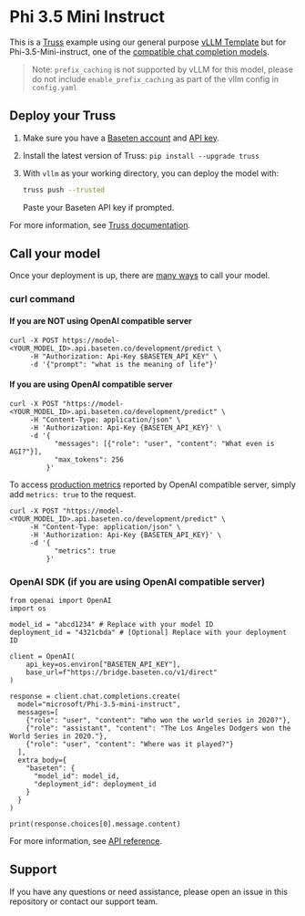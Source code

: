 # Phi 3.5 Mini Instruct

This is a [Truss](https://truss.baseten.co/) example using our general purpose [vLLM Template](https://github.com/basetenlabs/truss-examples/tree/main/vllm) but for Phi-3.5-Mini-instruct, one of the [compatible chat completion models](https://docs.vllm.ai/en/latest/models/supported_models.html).

> Note: `prefix_caching` is not supported by vLLM for this model, please do not include `enable_prefix_caching` as part of the vllm config in `config.yaml`



## Deploy your Truss

1. Make sure you have a [Baseten account](https://app.baseten.co/signup) and [API key](https://app.baseten.co/settings/account/api_keys).
2. Install the latest version of Truss: `pip install --upgrade truss`
3. With `vllm` as your working directory, you can deploy the model with:

    ```sh
    truss push --trusted
    ```

    Paste your Baseten API key if prompted.

For more information, see [Truss documentation](https://truss.baseten.co).

## Call your model

Once your deployment is up, there are [many ways](https://docs.baseten.co/invoke/quickstart) to call your model.

### curl command

#### If you are NOT using OpenAI compatible server

```
curl -X POST https://model-<YOUR_MODEL_ID>.api.baseten.co/development/predict \
     -H "Authorization: Api-Key $BASETEN_API_KEY" \
     -d '{"prompt": "what is the meaning of life"}'
```


#### If you are using OpenAI compatible server

```
curl -X POST "https://model-<YOUR_MODEL_ID>.api.baseten.co/development/predict" \
     -H "Content-Type: application/json" \
     -H 'Authorization: Api-Key {BASETEN_API_KEY}' \
     -d '{
           "messages": [{"role": "user", "content": "What even is AGI?"}],
           "max_tokens": 256
         }'
```

To access [production metrics](https://docs.vllm.ai/en/latest/serving/metrics.html) reported by OpenAI compatible server, simply add `metrics: true` to the request.

```
curl -X POST "https://model-<YOUR_MODEL_ID>.api.baseten.co/development/predict" \
     -H "Content-Type: application/json" \
     -H 'Authorization: Api-Key {BASETEN_API_KEY}' \
     -d '{
           "metrics": true
         }'
```

### OpenAI SDK (if you are using OpenAI compatible server)

```
from openai import OpenAI
import os

model_id = "abcd1234" # Replace with your model ID
deployment_id = "4321cbda" # [Optional] Replace with your deployment ID

client = OpenAI(
    api_key=os.environ["BASETEN_API_KEY"],
    base_url=f"https://bridge.baseten.co/v1/direct"
)

response = client.chat.completions.create(
  model="microsoft/Phi-3.5-mini-instruct",
  messages=[
    {"role": "user", "content": "Who won the world series in 2020?"},
    {"role": "assistant", "content": "The Los Angeles Dodgers won the World Series in 2020."},
    {"role": "user", "content": "Where was it played?"}
  ],
  extra_body={
    "baseten": {
      "model_id": model_id,
      "deployment_id": deployment_id
    }
  }
)

print(response.choices[0].message.content)

```

For more information, see [API reference](https://docs.baseten.co/api-reference/openai).

## Support

If you have any questions or need assistance, please open an issue in this repository or contact our support team.
